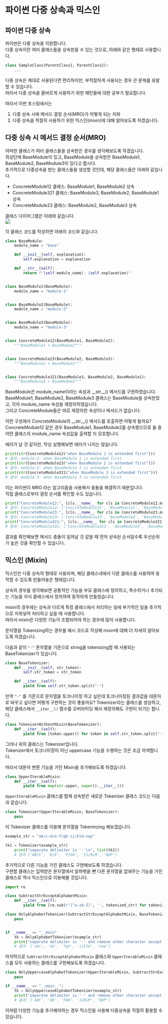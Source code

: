 # 파이썬 다중 상속과 믹스인

## 파이썬 다중 상속
파이썬은 다중 상속을 지원합니다.  
다중 상속이란 여러 클래스들을 상속받을 수 있는 것으로, 아래와 같은 형태로 사용합니다.  
```python
class SampleClass(ParentClass1, ParentClass2):
    ...
```
다중 상속은 제대로 사용된다면 편리하지만, 부적절하게 사용되는 경우 큰 문제를 유발할 수 있습니다.  
따라서 다중 상속을 올바르게 사용하기 위한 패턴들에 대한 공부가 필요합니다.  

따라서 이번 포스팅에서는 
1. 다중 상속 시에 메서드 결정 순서(MRO)가 어떻게 되는 지와 
2. 다중 상속을 적절히 사용하기 위한 믹스인(mixin)에 대해 알아보도록 하겠습니다.  


## 다중 싱속 시 메서드 결정 순서(MRO)
어떠한 클래스가 여러 클래스들을 상속받은 경우를 생각해보도록 하겠습니다.   
최상단에 BaseModule이 있고, BaseModule을 상속받은 BaseModule1, BaseModule2, BaseModule3이 있다고 합시다.   
추가적으로 다중상속을 받는 클래스들을 생성할 것인데, 해당 클래스들은 아래와 같습니다.   
- ConcreteModule12 클래스: BaseModule1, BaseModule2 상속
- ConcreteModule321 클래스: BaseModule3, BaseModule2, BaseModule1 상속
- ConcreteModule23 클래스: BaseModule2, BaseModule3 상속

클래스 다이어그램은 아래와 같습니다.  
![](/assets/img/2023/01/2023-01-08-python_multiple_inheritance/multiple_inheritance_diagram.png)


각 클래스 코드를 작성하면 아래의 코드와 같습니다.  
```python
class BaseModule:
    module_name = "base"

    def __init__(self, explanation):
        self.explanation = explanation

    def __str__(self):
        return f"{self.module_name}: {self.explanation}"


class BaseModule1(BaseModule):
    module_name = "module-1"


class BaseModule2(BaseModule):
    module_name = "module-2"


class BaseModule3(BaseModule):
    module_name = "module-3"


class ConcreteModule12(BaseModule1, BaseModule2):
    """BaseModule1 + BaseModue2"""


class ConcreteModule23(BaseModule2, BaseModule3):
    """BaseModule2 + BaseModue3"""


class ConcreteModule321(BaseModule3, BaseModule2, BaseModule1):
    """BaseModule3 + BaseModue2"""
```
BaseModule은 module_name이라는 속성과 \_\_str\_\_() 메서드를 구현하였습니다.  
BaseModule1, BaseModule2, BaseModule3 클래스는 BaseModule을 상속받았고, 각자 module_name 속성을 재정의하였습니다.  
그리고 ConcreteModule들은 따로 재정의한 속성이나 메서드가 없습니다.  

이런 구성에서 ConcreteModule의 \_\_str\_\_() 메서드를 호출하면 어떻게 될까요?
ConcreteModule12 같은 경우 BaseModule1, BaseModule2를 상속했으므로 둘 중 어떤 클래스의 module_name 속성값을 출력할 지 모호합니다.  

에러가 날 것 같지만, 막상 실행해보면 에러가 나지는 않습니다.  
```python
print(str(ConcreteModule12("when BaseModule 1 is extended first")))
# 결과: module-1: when BaseModule 1 is extended first
print(str(ConcreteModule23("when BaseModule 2 is extended first")))
# 결과: module-2: when BaseModule 2 is extended first
print(str(ConcreteModule321("when BaseModule 3 is extended first")))
# 결과: module-3: when BaseModule 3 is extended first
```
이는 파이썬이 MRO 라는 알고리즘을 사용해서 충돌을 해결하기 때문입니다.  
직접 클래스로부터 결정 순서를 확인할 수도 있습니다.  
```python
print("ConcreteModule12:", [cls.__name__ for cls in ConcreteModule12.mro()])
# 결과: ConcreteModule12: ['ConcreteModule12', 'BaseModule1', 'BaseModule2', 'BaseModule', 'object']
print("ConcreteModule23:", [cls.__name__ for cls in ConcreteModule23.mro()])
# 결과: ConcreteModule23: ['ConcreteModule23', 'BaseModule2', 'BaseModule3', 'BaseModule', 'object']
print("ConcreteModule321:", [cls.__name__ for cls in ConcreteModule321.mro()])
# 결과: ConcreteModule321: ['ConcreteModule321', 'BaseModule3', 'BaseModule2', 'BaseModule1', 'BaseModule', 'object']
```
결과를 확인해보면 메서드 충돌이 일어날 것 같을 때 먼저 상속된 순서일수록 우선순위가 높은 것을 확인할 수 있습니다.  


## 믹스인 (Mixin)
믹스인은 다중 상속의 형태로 사용되며, 해당 클래스내에서 다른 클래스를 사용하여 동작할 수 있도록 만들어놓은 형태입니다.  

상속의 경우를 생각해보면 공통적인 기능을 부모 클래스에 정의하고, 특수하거나 추가되는 기능을 자식 클래스에서 정의하여 동작하게 만들었습니다.  

mixin의 경우에는 상속과 다르게 특정 클래스에서 처리하는 일에 부가적인 일을 추가적으로 끼워넣어 처리하고 싶을 때 사용합니다.  
따라서 mixin은 다양한 기능이 조합되어야 하는 경우에 많이 사용합니다.  

문자열을 Tokenizing하는 경우를 예시 코드로 작성해 mixin에 대해 더 자세히 알아보도록 하겠습니다.  

다음과 같이 `"-"` 문자열을 기준으로 string을 tokenizing할 때 사용되는 BaseTokenizer가 있습니다.  
```python
class BaseTokenizer:
    def __init__(self, str_token):
        self.str_token = str_token

    def __iter__(self):
        yield from self.str_token.split("-")
```

만약 `"-"` 를 기준으로 문자열을 토크나이징 하고 싶은데 토크나이징된 결과값을 대문자로 바꾸고 싶다면 어떻게 구현하는 것이 좋을까요?
Tokenizer라는 클래스를 생성하고, 해당 클래스에서 `__iter__()` 함수를 오버라이딩 해서 재정의해도 구현이 되기는 합니다.  
```py
class TokenizerWithoutMixin(BaseTokenizer):
    def __iter__(self):
        yield from [token.upper() for token in self.str_token.split("-")]
```

그러나 위의 클래스는 Tokenizer입니다.  
Tokenizer에서 토크나이징이 아닌 uppercase 기능을 수행하는 것은 조금 어색합니다.  

따라서 대문자 변환 기능을 가진 Mixin을 추가해보도록 하겠습니다.  
```py
class UpperIterableMixin:
    def __iter__(self):
        yield from map(str.upper, super().__iter__())
```

`UpperIterableMixin` 클래스를 함께 상속받은 새로운 Tokenizer 클래스 코드는 다음과 같습니다.  
```py
class Tokenizer(UpperIterableMixin, BaseTokenizer):
    pass
```

이 Tokenizer 클래스를 이용해 문자열을 Tokeninzing 해보겠습니다.  
```py
example_str = "ab/c-d/e-f/gh-ij/klm-nop"

tk1 = Tokenizer(example_str)
    print("separate delimiter is '-'\n", list(tk1))
    # 결과 ['AB/C', 'D/E', 'F/GH', 'IJ/KLM', 'NOP']
```

추가적으로 다른 기능을 가진 클래스도 구현해보도록 하겠습니다.  
구현할 클래스는 입력받은 문자열에서 알파벳을 뺀 다른 문자열을 없애주는 기능을 가진 클래스로 역시 믹스인으로 이용해볼 것입니다.
```py
import re

class SubtractStrExceptAlphabetMixin:
    def __iter__(self):
        yield from [re.sub(r'[^a-zA-Z]', '', tokenized_str) for tokenized_str in super().__iter__()]

class OnlyAlphabetTokenizer(SubtractStrExceptAlphabetMixin, BaseTokenizer):
    pass


if __name__ == "__main"
    tk = OnlyAlphabetTokenizer(example_str)
    print("separate delimiter is '-' and remove other character except alphabet\n", list(tk))
    # 결과  ['abc', 'de', 'fgh', 'ijklm', 'nop']
```

마지막으로 `SubtractStrExceptAlphabetMixin` 클래스와 `UpperIterableMixin` 클래스를 모두 사용하는 클래스를 구현해보도록 하겠습니다.  
```py
class OnlyUppercaseAlphabetTokenizer(UpperIterableMixin, SubtractStrExceptAlphabetMixin, BaseTokenizer):
    pass

if __name__ == "__main__":
    tk = OnlyUppercaseAlphabetTokenizer(example_str)
    print("separate delimiter is '-' and remove other character except alphabet and change result to uppercase\n", list(tk))
    # 결과: ['ABC', 'DE', 'FGH', 'IJKLM', 'NOP']
```

이처럼 다양한 기능을 추가해야하는 경우 믹스인을 사용해 다중상속을 적절히 활용할 수 있습니다.  
